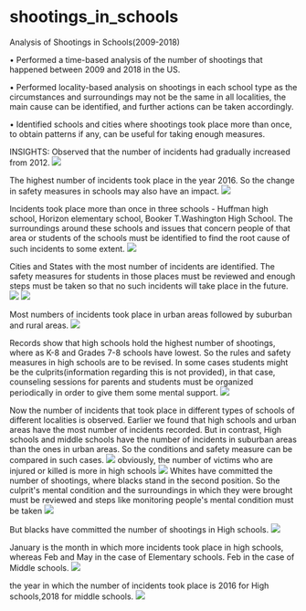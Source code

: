 # shootings_in_schools
Analysis of Shootings in Schools(2009-2018)

•	Performed a time-based analysis of the number of shootings that happened between 2009 and 2018 in the US.

•	Performed locality-based analysis on shootings in each school type as the circumstances and surroundings may not be the same in all localities, the main cause can be identified, and further actions can be taken accordingly.

•	Identified schools and cities where shootings took place more than once, to obtain patterns if any, can be useful for taking enough measures.

INSIGHTS:
Observed that the number of incidents had gradually increased from 2012.
![](https://github.com/Vivekgarimella/shootings_in_schools/blob/master/visualizations/yearly%20trend.jpeg)

The highest number of incidents took place in the year 2016. So the change in safety measures in schools may also have an impact.
![](https://github.com/Vivekgarimella/shootings_in_schools/blob/master/visualizations/TOtal%20Years.jpeg)

Incidents took place more than once in three schools - Huffman high school, Horizon elementary school, Booker T.Washington High School. The surroundings around these schools and issues that concern people of that area or students of the schools must be identified to find the root cause of such incidents to some extent.
![](https://github.com/Vivekgarimella/shootings_in_schools/blob/master/visualizations/schools%20multiple%202.jpeg)

Cities and States with the most number of incidents are identified. The safety measures for students in those places must be reviewed and enough steps must be taken so that no such incidents will take place in the future.
![](https://github.com/Vivekgarimella/shootings_in_schools/blob/master/visualizations/city%20vs%20time.jpeg)
![](https://github.com/Vivekgarimella/shootings_in_schools/blob/master/visualizations/state%20vs%20times.jpeg)

Most numbers of incidents took place in urban areas followed by suburban and rural areas.
![](https://github.com/Vivekgarimella/shootings_in_schools/blob/master/visualizations/Locality%20vs%20number.jpeg)

Records show that high schools hold the highest number of shootings, where as K-8 and Grades 7-8 schools have lowest. So the rules and safety measures in high schools are to be revised. In some cases students might be the culprits(information regarding this is not provided), in that case, counseling sessions for parents and students must be organized periodically in order to give them some mental support.
![](https://github.com/Vivekgarimella/shootings_in_schools/blob/master/visualizations/schooltype.jpeg)

Now the number of incidents that took place in different types of schools of different localities is observed. Earlier we found that high schools and urban areas have the most number of incidents recorded. But in contrast, High schools and middle schools have the number of incidents in suburban areas than the ones in urban areas. So the conditions and safety measure can be compared in such cases.
![](https://github.com/Vivekgarimella/shootings_in_schools/blob/master/visualizations/locality_schooltype.jpeg)
obviously, the number of victims who are injured or killed is more in high schools
![](https://github.com/Vivekgarimella/shootings_in_schools/blob/master/visualizations/victims%20school%20type.jpeg)
Whites have committed the number of shootings, where blacks stand in the second position. So the culprit's mental condition and the surroundings in which they were brought must be reviewed and steps like monitoring people's mental condition must be taken 
![](https://github.com/Vivekgarimella/shootings_in_schools/blob/master/visualizations/race%20vs%20number.jpeg)

But blacks have committed the number of shootings in High schools.
![](https://github.com/Vivekgarimella/shootings_in_schools/blob/master/visualizations/Race%20school%20type.jpeg)

January is the month in which more incidents took place in high schools, whereas Feb and May in the case of Elementary schools. Feb in the case of Middle schools.
![](https://github.com/Vivekgarimella/shootings_in_schools/blob/master/visualizations/schooltypemonth.jpeg)

the year in which the number of incidents took place is 2016 for High schools,2018 for middle schools.
![](https://github.com/Vivekgarimella/shootings_in_schools/blob/master/visualizations/Year%40!.jpeg)

